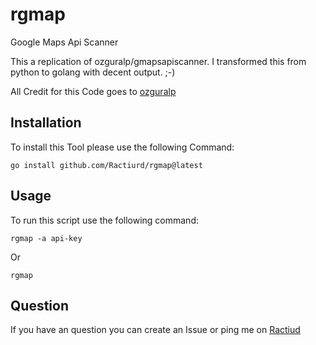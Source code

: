 # rgmap
Google Maps Api Scanner 

This a replication of ozguralp/gmapsapiscanner. I transformed this from python to golang with decent output. ;-)

All Credit for this Code goes to [ozguralp](https://github.com/ozguralp/gmapsapiscanner)

## Installation
To install this Tool please use the following Command:
```
go install github.com/Ractiurd/rgmap@latest
```


## Usage
To run this script use the following command:
```
rgmap -a api-key
```
Or
```
rgmap
```

## Question
If you have an question you can create an Issue or ping me on [Ractiud](https://twitter.com/ractiurd)
